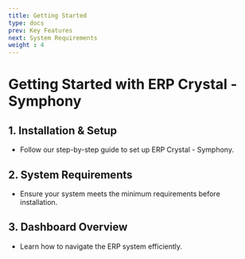 ```yaml
---
title: Getting Started
type: docs
prev: Key Features
next: System Requirements
weight : 4
---
```


# Getting Started with ERP Crystal - Symphony

## **1. Installation & Setup**
- Follow our step-by-step guide to set up ERP Crystal - Symphony.

## **2. System Requirements**
- Ensure your system meets the minimum requirements before installation.

## **3. Dashboard Overview**
- Learn how to navigate the ERP system efficiently.
